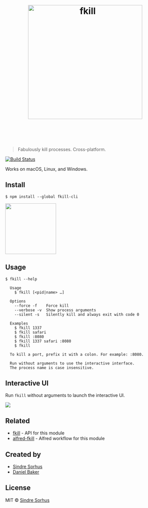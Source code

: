 <h1 align="center">
	<br>
	<img width="360" src="https://cdn.jsdelivr.net/gh/sindresorhus/fkill@913dce9ae670cd12410f6a64eaf94d7e5f50ed69/media/logo.svg" alt="fkill">
	<br>
	<br>
	<br>
</h1>

> Fabulously kill processes. Cross-platform.

[![Build Status](https://travis-ci.org/sindresorhus/fkill-cli.svg?branch=master)](https://travis-ci.org/sindresorhus/fkill-cli)

Works on macOS, Linux, and Windows.


## Install

```
$ npm install --global fkill-cli
```

<a href="https://www.patreon.com/sindresorhus">
	<img src="https://c5.patreon.com/external/logo/become_a_patron_button@2x.png" width="160">
</a>


## Usage

```
$ fkill --help

  Usage
    $ fkill [<pid|name> …]

  Options
    --force -f    Force kill
    --verbose -v  Show process arguments
    --silent -s   Silently kill and always exit with code 0

  Examples
    $ fkill 1337
    $ fkill safari
    $ fkill :8080
    $ fkill 1337 safari :8080
    $ fkill

  To kill a port, prefix it with a colon. For example: :8080.

  Run without arguments to use the interactive interface.
  The process name is case insensitive.
```


## Interactive UI

Run `fkill` without arguments to launch the interactive UI.

![](screenshot.gif)


## Related

- [fkill](https://github.com/sindresorhus/fkill) - API for this module
- [alfred-fkill](https://github.com/SamVerschueren/alfred-fkill) - Alfred workflow for this module


## Created by

- [Sindre Sorhus](https://sindresorhus.com)
- [Daniel Baker](https://github.com/coffeedoughnuts)


## License

MIT © [Sindre Sorhus](https://sindresorhus.com)
